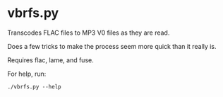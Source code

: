 vbrfs.py
=====

Transcodes FLAC files to MP3 V0 files as they are read.

Does a few tricks to make the process seem more quick than it really is.

Requires flac, lame, and fuse.

For help, run:

	./vbrfs.py --help
